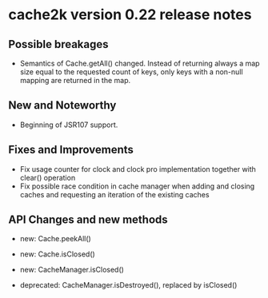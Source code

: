 # cache2k version 0.22 release notes

## Possible breakages

  * Semantics of Cache.getAll() changed. Instead of returning always a map size equal to the requested count of keys,
    only keys with a non-null mapping are returned in the map.

## New and Noteworthy

  * Beginning of JSR107 support.

## Fixes and Improvements

  * Fix usage counter for clock and clock pro implementation together with clear() operation
  * Fix possible race condition in cache manager when adding and closing caches and requesting an iteration of the existing caches

## API Changes and new methods

  * new: Cache.peekAll()
  * new: Cache.isClosed()
  * new: CacheManager.isClosed()

  * deprecated: CacheManager.isDestroyed(), replaced by isClosed()

